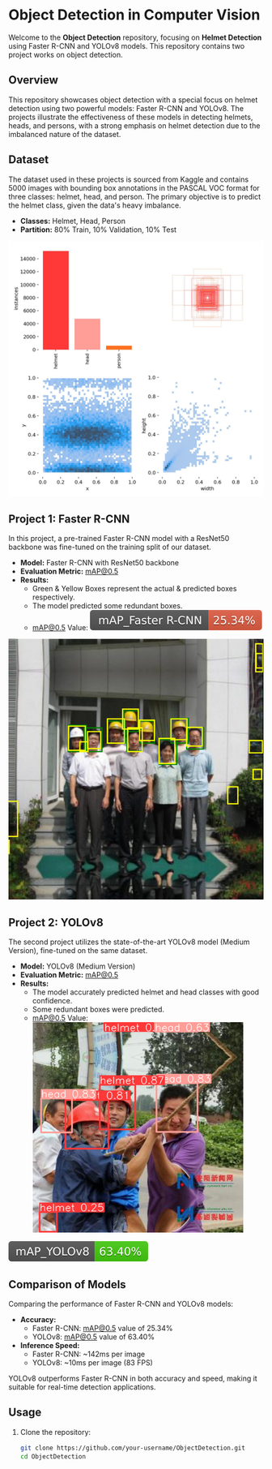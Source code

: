 # Object Detection in Computer Vision

Welcome to the **Object Detection** repository, focusing on **Helmet Detection** using Faster R-CNN and YOLOv8 models. This repository contains two project works on object detection.

## Overview

This repository showcases object detection with a special focus on helmet detection using two powerful models: Faster R-CNN and YOLOv8. The projects illustrate the effectiveness of these models in detecting helmets, heads, and persons, with a strong emphasis on helmet detection due to the imbalanced nature of the dataset.

## Dataset

The dataset used in these projects is sourced from Kaggle and contains 5000 images with bounding box annotations in the PASCAL VOC format for three classes: helmet, head, and person. The primary objective is to predict the helmet class, given the data's heavy imbalance.

- **Classes:** Helmet, Head, Person
- **Partition:** 80% Train, 10% Validation, 10% Test

![Dataset Distribution](1.jpg)


## Project 1: Faster R-CNN

In this project, a pre-trained Faster R-CNN model with a ResNet50 backbone was fine-tuned on the training split of our dataset.

- **Model:** Faster R-CNN with ResNet50 backbone
- **Evaluation Metric:** mAP@0.5
- **Results:** 
  - Green & Yellow Boxes represent the actual & predicted boxes respectively.
  - The model predicted some redundant boxes.
  - mAP@0.5 Value: ![mAP@0.5](3.svg)

![Faster R-CNN Predictions](2.png)

## Project 2: YOLOv8

The second project utilizes the state-of-the-art YOLOv8 model (Medium Version), fine-tuned on the same dataset.

- **Model:** YOLOv8 (Medium Version)
- **Evaluation Metric:** mAP@0.5
- **Results:**
  - The model accurately predicted helmet and head classes with good confidence.
  - Some redundant boxes were predicted.
  - mAP@0.5 Value: ![mAP@0.5](444.png)

![YOLOv8 Predictions](5.svg)

## Comparison of Models

Comparing the performance of Faster R-CNN and YOLOv8 models:

- **Accuracy:**
  - Faster R-CNN: mAP@0.5 value of 25.34%
  - YOLOv8: mAP@0.5 value of 63.40%
- **Inference Speed:**
  - Faster R-CNN: ~142ms per image
  - YOLOv8: ~10ms per image (83 FPS)

YOLOv8 outperforms Faster R-CNN in both accuracy and speed, making it suitable for real-time detection applications.

## Usage

1. Clone the repository:
   ```bash
   git clone https://github.com/your-username/ObjectDetection.git
   cd ObjectDetection
